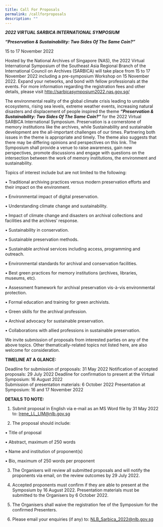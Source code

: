 ```yaml
---
title: Call For Proposals
permalink: /callforproposals
description: ""
---
```

***2022 VIRTUAL SARBICA INTERNATIONAL SYMPOSIUM***

***“Preservation & Sustainability: Two Sides Of The Same Coin?”***

15 to 17 November 2022 

Hosted by the National Archives of Singapore (NAS), the 2022 Virtual International Symposium of the Southeast Asia Regional Branch of the International Council on Archives (SARBICA) will take place from 15 to 17 November 2022 including a pre-symposium Workshop on 15 November 2022. Expand your networks, and bond with fellow professionals at the events. For more information regarding the registration fees and other details,  please visit http://sarbicasymposium2022.nas.gov.sg/ 


The environmental reality of the global climate crisis leading to unstable ecosystems, rising sea levels, extreme weather events, increasing natural disasters and displacement of people  inspired the theme ***“Preservation & Sustainability: Two Sides Of The Same Coin?”*** for the 2022 Virtual SARBICA International Symposium. Preservation is a cornerstone of memory institutions like the archives, while Sustainability and sustainable development are the all-important challenges of our times. Partnering both issues in the theme is appropriate and timely. The theme also suggests that there may be differing opinions and perspectives on this link. The Symposium shall provide a venue to raise awareness, gain new perspectives, promote discussions and engage with questions on the intersection between the work of memory institutions, the environment and sustainability. 

Topics of interest include but are not limited to the following: 

• Traditional archiving practices versus modern preservation efforts and  their impact on the environment.

• Environmental impact of digital preservation.

• Understanding climate change and sustainability.

• Impact of climate change and disasters on archival collections and facilities and the archives’ response.

• Sustainability in conservation.

• Sustainable preservation methods.

• Sustainable archival services including access, programming  and outreach.

• Environmental standards for archival and conservation facilities.

• Best green practices for memory institutions (archives, libraries, museums, etc).

• Assessment framework for archival preservation vis-à-vis  environmental protection.

• Formal education and training for green archivists.

• Green skills for the archival profession.

• Archival advocacy for sustainable preservation.

• Collaborations with allied professions in sustainable preservation. 

We invite submission of proposals from interested parties on any of the above topics. Other thematically-related topics not listed here, are also welcome for consideration.


**TIMELINE AT A GLANCE:**

Deadline for submission of proposals: 31 May 2022
Notification of accepted proposals: 29 July  2022 
Deadline for confirmation to present at the Virtual Symposium: 16 August 2022
\
Submission of presentation materials: 6 October 2022
Presentation at Symposium: 16 and 17 November 2022
 

		
**DETAILS TO NOTE:**

1. Submit proposal in English via e-mail as an MS Word file by 31 May 2022 to:
Irene_LL_LIM@nlb.gov.sg 

2. The proposal should include: 

• Title of proposal

• Abstract, maximum of 250 words

• Name and institution of proponent(s)

• Bio, maximum of 250 words per proponent 

3. The Organisers will review all submitted proposals and will notify the proponents via email, on the review outcomes by 29 July 2022.

4. Accepted proponents must confirm if they are able to present at the Symposium  by 16 August 2022.  Presentation materials must be submitted to the Organisers by 6 October 2022.

5. The Organisers shall waive the registration fee of the Symposium for the confirmed Presenters.

6. Please email your enquiries (if any) to: NLB_Sarbica_2022@nlb.gov.sg